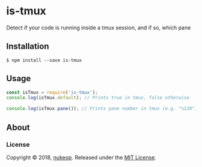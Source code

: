# is-tmux
Detect if your code is running inside a tmux session, and if so, which pane


## Installation
``` shell
$ npm install --save is-tmux
```

## Usage
```javascript
const isTmux = require('is-tmux');
console.log(isTmux.default); // Prints true in tmux, false otherwise

console.log(isTmux.pane()); // Prints pane number in tmux (e.g. "%138"), undefined otherwise
```

## About
### License
Copyright © 2018, [nukeop](https://github.com/nukeop).
Released under the [MIT License](LICENSE).
